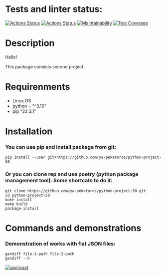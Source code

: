 # Tests and linter status:
[![Actions Status](https://github.com/ya-pekatoros/python-project-50/workflows/hexlet-check/badge.svg)](https://github.com/ya-pekatoros/python-project-50/actions)
[![Actions Status](https://github.com/ya-pekatoros/python-project-50/workflows/pyci/badge.svg)](https://github.com/ya-pekatoros/python-project-50/actions)
[![Maintainability](https://api.codeclimate.com/v1/badges/24e1c9e1a3d7156eb81c/maintainability)](https://codeclimate.com/github/ya-pekatoros/python-project-50/maintainability)
[![Test Coverage](https://api.codeclimate.com/v1/badges/24e1c9e1a3d7156eb81c/test_coverage)](https://codeclimate.com/github/ya-pekatoros/python-project-50/test_coverage)

# Description

Hello!

This package consists second project.

# Requirenments

* Linux OS
* python = "^3.10"
* pip "22.3.1"

# Installation

### You can use pip and install package from git:

    pip install --user git+https://github.com/ya-pekatoros/python-project-50

### Or you can clone rep and use poetry (python package management tool). Some shortcats to do it:

    git clone https://github.com/ya-pekatoros/python-project-50.git
    cd python-project-50
    make install
    make build
    package-install

# Commands and demonstrations

### Demonstration of works with flat JSON files:

    gendiff file-1-path file-2-path
    gendiff --h
[![asciicast](https://asciinema.org/a/rfxqj9S1eyyWUbVbZREy7QXNR.svg)](https://asciinema.org/a/rfxqj9S1eyyWUbVbZREy7QXNR)